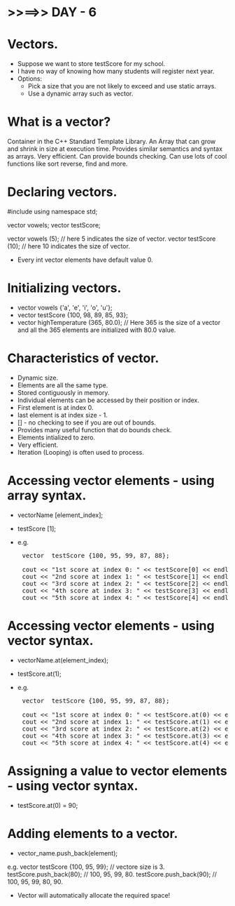 # >>==>> DAY - 6

# Vectors.

- Suppose we want to store testScore for my school.
- I have no way of knowing how many students will register next year.
- Options:
  - Pick a size that you are not likely to exceed and use static arrays.
  - Use a dynamic array such as vector.

# What is a vector?

Container in the C++ Standard Template Library.
An Array that can grow and shrink in size at execution time.
Provides similar semantics and syntax as arrays.
Very efficient.
Can provide bounds checking.
Can use lots of cool functions like sort reverse, find and more.

# Declaring vectors.

#include <vector>
using namespace std;

vector <char> vowels;
vector <int> testScore;

vector <char> vowels (5); // here 5 indicates the size of vector.
vector <int> testScore (10); // here 10 indicates the size of vector.

- Every int vector elements have default value 0.

# Initializing vectors.

- vector <char> vowels {'a', 'e', 'i', 'o', 'u'};
- vector <int> testScore {100, 98, 89, 85, 93};
- vector <double> highTemperature (365, 80.0); // Here 365 is the size of a vector and all the 365 elements are initialized with 80.0 value.

# Characteristics of vector.

- Dynamic size.
- Elements are all the same type.
- Stored contiguously in memory.
- Individual elements can be accessed by their position or index.
- First element is at index 0.
- last element is at index size - 1.
- [] - no checking to see if you are out of bounds.
- Provides many useful function that do bounds check.
- Elements intialized to zero.
- Very efficient.
- Iteration (Looping) is often used to process.

# Accessing vector elements - using array syntax.

- vectorName [element_index];
- testScore [1];

- e.g.
<pre>
    vector <int> testScore {100, 95, 99, 87, 88};

    cout << "1st score at index 0: " << testScore[0] << endl;
    cout << "2nd score at index 1: " << testScore[1] << endl;
    cout << "3rd score at index 2: " << testScore[2] << endl;
    cout << "4th score at index 3: " << testScore[3] << endl;
    cout << "5th score at index 4: " << testScore[4] << endl;
</pre>

# Accessing vector elements - using vector syntax.

- vectorName.at(element_index);
- testScore.at(1);

- e.g.
<pre>
    vector <int> testScore {100, 95, 99, 87, 88};

    cout << "1st score at index 0: " << testScore.at(0) << endl;
    cout << "2nd score at index 1: " << testScore.at(1) << endl;
    cout << "3rd score at index 2: " << testScore.at(2) << endl;
    cout << "4th score at index 3: " << testScore.at(3) << endl;
    cout << "5th score at index 4: " << testScore.at(4) << endl;
</pre>

# Assigning a value to vector elements - using vector syntax.

- testScore.at(0) = 90;

# Adding elements to a vector.

- vector_name.push_back(element);

e.g.
vector <int> testScore {100, 95, 99}; // vectore size is 3.
testScore.push_back(80); // 100, 95, 99, 80.
testScore.push_back(90); // 100, 95, 99, 80, 90.

- Vector will automatically allocate the required space!

